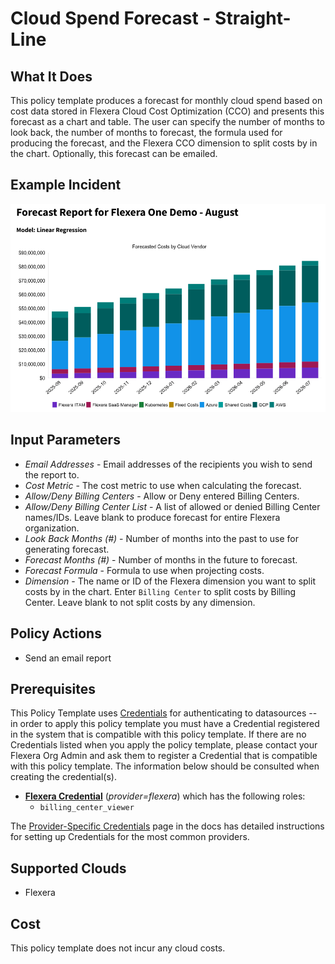 # Cloud Spend Forecast - Straight-Line

## What It Does

This policy template produces a forecast for monthly cloud spend based on cost data stored in Flexera Cloud Cost Optimization (CCO) and presents this forecast as a chart and table. The user can specify the number of months to look back, the number of months to forecast, the formula used for producing the forecast, and the Flexera CCO dimension to split costs by in the chart. Optionally, this forecast can be emailed.

## Example Incident

![Example Incident](example.png "Example Incident")

## Input Parameters

- *Email Addresses* - Email addresses of the recipients you wish to send the report to.
- *Cost Metric* - The cost metric to use when calculating the forecast.
- *Allow/Deny Billing Centers* - Allow or Deny entered Billing Centers.
- *Allow/Deny Billing Center List* - A list of allowed or denied Billing Center names/IDs. Leave blank to produce forecast for entire Flexera organization.
- *Look Back Months (#)* - Number of months into the past to use for generating forecast.
- *Forecast Months (#)* - Number of months in the future to forecast.
- *Forecast Formula* - Formula to use when projecting costs.
- *Dimension* - The name or ID of the Flexera dimension you want to split costs by in the chart. Enter `Billing Center` to split costs by Billing Center. Leave blank to not split costs by any dimension.

## Policy Actions

- Send an email report

## Prerequisites

This Policy Template uses [Credentials](https://docs.flexera.com/flexera/EN/Automation/ManagingCredentialsExternal.htm) for authenticating to datasources -- in order to apply this policy template you must have a Credential registered in the system that is compatible with this policy template. If there are no Credentials listed when you apply the policy template, please contact your Flexera Org Admin and ask them to register a Credential that is compatible with this policy template. The information below should be consulted when creating the credential(s).

- [**Flexera Credential**](https://docs.flexera.com/flexera/EN/Automation/ProviderCredentials.htm) (*provider=flexera*) which has the following roles:
  - `billing_center_viewer`

The [Provider-Specific Credentials](https://docs.flexera.com/flexera/EN/Automation/ProviderCredentials.htm) page in the docs has detailed instructions for setting up Credentials for the most common providers.

## Supported Clouds

- Flexera

## Cost

This policy template does not incur any cloud costs.
